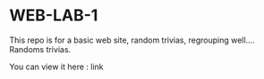 # WEB-LAB-1

This repo is for a basic web site, random trivias, regrouping well.... Randoms trivias.

You can view it here : link